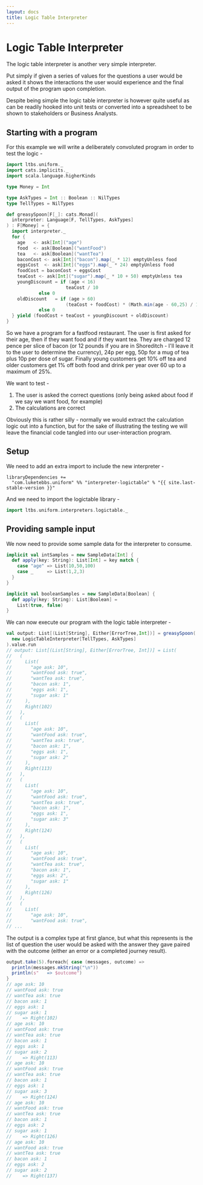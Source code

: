 ```yaml
---
layout: docs
title: Logic Table Interpreter
---
```


# Logic Table Interpreter

The logic table interpreter is another very simple interpreter.

Put simply if given a series of values for the questions a user would
be asked it shows the interactions the user would experience and the
final output of the program upon completion.

Despite being simple the logic table interpreter is however quite
useful as can be readily hooked into unit tests or converted into a
spreadsheet to be shown to stakeholders or Business Analysts.

## Starting with a program

For this example we will write a deliberately convoluted program in
order to test the logic -

```scala
import ltbs.uniform._
import cats.implicits._
import scala.language.higherKinds

type Money = Int

type AskTypes = Int :: Boolean :: NilTypes
type TellTypes = NilTypes

def greasySpoon[F[_]: cats.Monad](
  interpreter: Language[F, TellTypes, AskTypes]
) : F[Money] = {
  import interpreter._
  for {
    age   <- ask[Int]("age")
    food  <- ask[Boolean]("wantFood")
    tea   <- ask[Boolean]("wantTea")
    baconCost <- ask[Int]("bacon").map(_ * 12) emptyUnless food
    eggsCost  <- ask[Int]("eggs").map(_ * 24) emptyUnless food
    foodCost = baconCost + eggsCost
    teaCost <- ask[Int]("sugar").map(_ * 10 + 50) emptyUnless tea
    youngDiscount = if (age < 16)
                      teaCost / 10
            else 0
    oldDiscount   = if (age > 60)
                      (teaCost + foodCost) * (Math.min(age - 60,25) / 100)
            else 0
  } yield (foodCost + teaCost + youngDiscount + oldDiscount)
}
```

So we have a program for a fastfood restaurant. The user is first
asked for their age, then if they want food and if they want tea. They
are charged 12 pence per slice of bacon (or 12 pounds if you are in
Shoreditch - I'll leave it to the user to determine the currency), 24p
per egg, 50p for a mug of tea plus 10p per dose of sugar. Finally
young customers get 10% off tea and older customers get 1% off both
food and drink per year over 60 up to a maximum of 25%.

We want to test -

1. The user is asked the correct questions (only being asked
  about food if we say we want food, for example)
2. The calculations are correct

Obviously this is rather silly - normally we would extract the
calculation logic out into a function, but for the sake of
illustrating the testing we will leave the financial code tangled into
our user-interaction program.

## Setup

We need to add an extra import to include the new interpreter -

```
libraryDependencies +=
  "com.luketebbs.uniform" %% "interpreter-logictable" % "{{ site.last-stable-version }}"
```

And we need to import the logictable library -

```scala
import ltbs.uniform.interpreters.logictable._
```

## Providing sample input

We now need to provide some sample data for the interpreter to consume.

```scala
implicit val intSamples = new SampleData[Int] {
  def apply(key: String): List[Int] = key match {
    case "age" => List(10,50,100)
    case _     => List(1,2,3)
  }
}

implicit val booleanSamples = new SampleData[Boolean] {
  def apply(key: String): List[Boolean] =
    List(true, false)
}
```

We can now execute our program with the logic table interpreter -

```scala
val output: List[(List[String], Either[ErrorTree,Int])] = greasySpoon(
  new LogicTableInterpreter[TellTypes, AskTypes]
).value.run
// output: List[(List[String], Either[ErrorTree, Int])] = List(
//   (
//     List(
//       "age ask: 10",
//       "wantFood ask: true",
//       "wantTea ask: true",
//       "bacon ask: 1",
//       "eggs ask: 1",
//       "sugar ask: 1"
//     ),
//     Right(102)
//   ),
//   (
//     List(
//       "age ask: 10",
//       "wantFood ask: true",
//       "wantTea ask: true",
//       "bacon ask: 1",
//       "eggs ask: 1",
//       "sugar ask: 2"
//     ),
//     Right(113)
//   ),
//   (
//     List(
//       "age ask: 10",
//       "wantFood ask: true",
//       "wantTea ask: true",
//       "bacon ask: 1",
//       "eggs ask: 1",
//       "sugar ask: 3"
//     ),
//     Right(124)
//   ),
//   (
//     List(
//       "age ask: 10",
//       "wantFood ask: true",
//       "wantTea ask: true",
//       "bacon ask: 1",
//       "eggs ask: 2",
//       "sugar ask: 1"
//     ),
//     Right(126)
//   ),
//   (
//     List(
//       "age ask: 10",
//       "wantFood ask: true",
// ...
```

The output is a complex type at first glance, but what this represents
is the list of question the user would be asked with the answer they
gave paired with the outcome (either an error or a completed journey
result).

```scala
output.take(5).foreach{ case (messages, outcome) =>
  println(messages.mkString("\n"))
  println(s"   => $outcome")
}
// age ask: 10
// wantFood ask: true
// wantTea ask: true
// bacon ask: 1
// eggs ask: 1
// sugar ask: 1
//    => Right(102)
// age ask: 10
// wantFood ask: true
// wantTea ask: true
// bacon ask: 1
// eggs ask: 1
// sugar ask: 2
//    => Right(113)
// age ask: 10
// wantFood ask: true
// wantTea ask: true
// bacon ask: 1
// eggs ask: 1
// sugar ask: 3
//    => Right(124)
// age ask: 10
// wantFood ask: true
// wantTea ask: true
// bacon ask: 1
// eggs ask: 2
// sugar ask: 1
//    => Right(126)
// age ask: 10
// wantFood ask: true
// wantTea ask: true
// bacon ask: 1
// eggs ask: 2
// sugar ask: 2
//    => Right(137)
```
